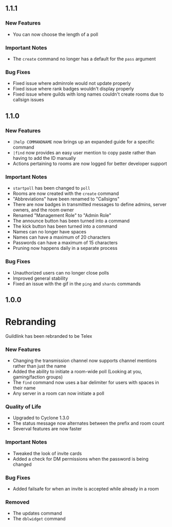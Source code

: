 1.1.1
-
### **New Features**
- You can now choose the length of a poll

### **Important Notes**
- The `create` command no longer has a default for the `pass` argument

### **Bug Fixes**
- Fixed issue where adminrole would not update properly
- Fixed issue where rank badges wouldn't display properly
- Fixed issue where guilds with long names couldn't create rooms due to callsign issues

1.1.0
-
### **New Features**
- `|help COMMANDNAME` now brings up an expanded guide for a specific command
- `|find` now provides an easy user mention to copy paste rather than having to add the ID manually
- Actions pertaining to rooms are now logged for better developer support

### **Important Notes**
- `startpoll` has been changed to `poll`
- Rooms are now created with the `create` command
- "Abbreviations" have been renamed to "Callsigns"
- There are now badges in transmitted messages to define admins, server owners, and the room owner
- Renamed "Management Role" to "Admin Role"
- The announce button has been turned into a command
- The kick button has been turned into a command
- Names can no longer have spaces
- Names can have a maximum of 20 characters
- Passwords can have a maximum of 15 characters
- Pruning now happens daily in a separate process

### **Bug Fixes**
- Unauthorized users can no longer close polls
- Improved general stability
- Fixed an issue with the gif in the `ping` and `shards` commands

1.0.0
-
# Rebranding
Guildlink has been rebranded to be Telex

### **New Features**
- Changing the transmission channel now supports channel mentions rather than just the name
- Added the ability to initiate a room-wide poll (Looking at you, gaming/faction groups)
- The `find` command now uses a bar delimiter for users with spaces in their name
- Any server in a room can now initiate a poll

### **Quality of Life**
- Upgraded to Cyclone 1.3.0
- The status message now alternates between the prefix and room count
- Severval features are now faster

### **Important Notes**
- Tweaked the look of invite cards
- Added a check for DM permissions when the password is being changed

### **Bug Fixes**
- Added failsafe for when an invite is accepted while already in a room

### **Removed**
- The updates command
- The `dblwidget` command